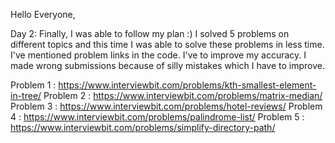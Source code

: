 
Hello Everyone,

Day 2: Finally,  I was able to follow my plan :) I solved 5 problems on different topics and this time I was able to solve these problems in less time. I've mentioned problem links in the code. I've to improve my accuracy.
I made wrong submissions because of silly mistakes which I have to improve. 

Problem 1 :  https://www.interviewbit.com/problems/kth-smallest-element-in-tree/
Problem 2 :  https://www.interviewbit.com/problems/matrix-median/
Problem 3 : https://www.interviewbit.com/problems/hotel-reviews/
Problem 4 : https://www.interviewbit.com/problems/palindrome-list/
Problem 5 : https://www.interviewbit.com/problems/simplify-directory-path/